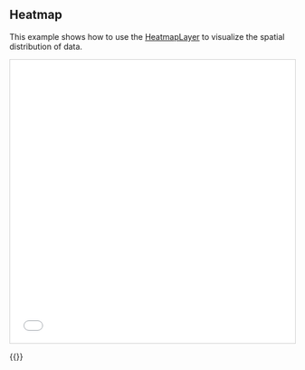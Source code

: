 ## Heatmap

This example shows how to use the <a href="https://deck.gl/docs/api-reference/aggregation-layers/heatmap-layer">HeatmapLayer</a> to visualize the spatial distribution of data. 

<iframe src="../heatmap.html" style="border: 1px solid #cfcfcf; width: 100%; height: 500px" title="Heatmap"></iframe>

{{<codeHighlight src="heatmap.html" lang="html">}}
